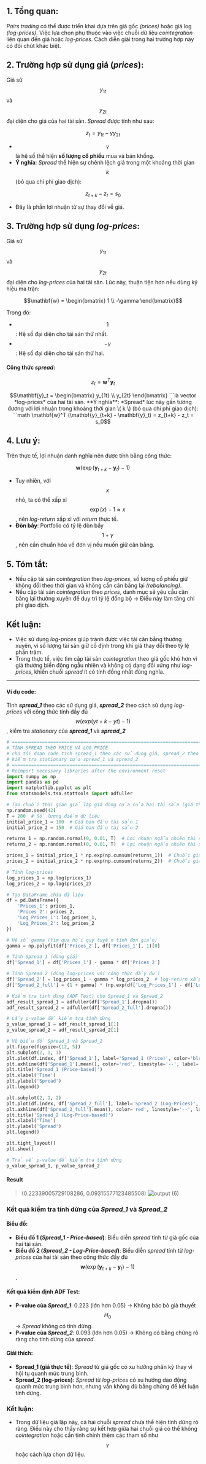 ## 1. Tổng quan:
*Pairs trading* có thể được triển khai dựa trên giá gốc *(prices)* hoặc giá log *(log-prices)*. Việc lựa chọn phụ thuộc vào việc chuỗi dữ liệu *cointegration* liên quan đến giá hoặc *log-prices*. Cách diễn giải trong hai trường hợp này có đôi chút khác biệt.

## 2. Trường hợp sử dụng giá (*prices*):
Giả sử $$y_{1t}$$ và $$y_{2t}$$ đại diện cho giá của hai tài sản. *Spread* được tính như sau:

$$z_t = y_{1t} - \gamma y_{2t}$$

- $$\gamma$$ là hệ số thể hiện **số lượng cổ phiếu** mua và bán khống.
- **Ý nghĩa**: *Spread* thể hiện sự chênh lệch giá trong một khoảng thời gian $$k$$ (bỏ qua chi phí giao dịch):

$$z_{t+k} - z_t = s_0$$

- Đây là phần lợi nhuận từ sự thay đổi về giá.

## 3. Trường hợp sử dụng *log-prices*:
Giả sử $$y_{1t}$$ và $$y_{2t}$$ đại diện cho *log-prices* của hai tài sản. Lúc này, thuận tiện hơn nếu dùng ký hiệu ma trận:

$$\mathbf{w} = \begin{bmatrix} 1 \\ -\gamma \end{bmatrix}$$
  
Trong đó:
- $$1$$: Hệ số đại diện cho tài sản thứ nhất.
- $$-\gamma$$: Hệ số đại diện cho tài sản thứ hai.

#### Công thức *spread*:
```math
z_t = \mathbf{w}^T \mathbf{y}_t
```
```math
\mathbf{y}_t = \begin{bmatrix} y_{1t} \\ y_{2t} \end{bmatrix}
```là vector *log-prices* của hai tài sản.

**Ý nghĩa**: *Spread* lúc này gần tương đương với lợi nhuận trong khoảng thời gian \( k \) (bỏ qua chi phí giao dịch):
```math
  \mathbf{w}^T (\mathbf{y}_{t+k} - \mathbf{y}_t) = z_{t+k} - z_t = s_0
```
## 4. Lưu ý:
Trên thực tế, lợi nhuận danh nghĩa nên được tính bằng công thức:

$$\mathbf{w} \left( \exp(\mathbf{y}_{t+k} - \mathbf{y}_t) - 1 \right)$$

  - Tuy nhiên, với $$x$$ nhỏ, ta có thể xấp xỉ $$\exp(x) - 1 \approx x$$, nên *log-return* xấp xỉ với *return* thực tế.
  - **Đòn bẩy**: Portfolio có tỷ lệ đòn bẩy $$1 + \gamma$$, nên cần chuẩn hóa về đơn vị nếu muốn giữ cân bằng.

## 5. Tóm tắt:
- Nếu cặp tài sản *cointegration* theo *log-prices*, số lượng cổ phiếu giữ không đổi theo thời gian và không cần cân bằng lại *(rebalancing)*.
- Nếu cặp tài sản *cointegration* theo *prices*, danh mục sẽ yêu cầu cân bằng lại thường xuyên để duy trì tỷ lệ đồng bộ → Điều này làm tăng chi phí giao dịch.

## Kết luận:
- Việc sử dụng *log-prices* giúp tránh được việc tái cân bằng thường xuyên, vì số lượng tài sản giữ cố định trong khi giá thay đổi theo tỷ lệ phần trăm.
- Trong thực tế, việc tìm cặp tài sản *cointegration* theo giá gốc khó hơn vì giá thường biến động ngẫu nhiên và không có dạng đối xứng như *log-prices*, khiến chuỗi *spread* ít có tính đồng nhất đúng nghĩa.
---
#### Ví dụ code: 
Tính ***spread_1*** theo các sử dụng giá, ***spread_2*** theo cách sử dụng *log-prices* với công thức tính đầy đủ $$w(exp(y t+k −y t)−1)$$, kiểm tra *stationary* của ***spread_1*** và ***spread_2***
```python
# ============================================================================================================================================
# TÍNH SPREAD THEO PRICE VÀ LOG_PRICE
# cho tôi đoạn code tính spread_1 theo các sử dụng giá, spread_2 theo cách sử dụng log-prices với công thức tính đầy đủ w(exp(y t+k −y t)−1), 
# kiểm tra stationary của spread_1 và spread_2
# ============================================================================================================================================
# Reimport necessary libraries after the environment reset
import numpy as np
import pandas as pd
import matplotlib.pyplot as plt
from statsmodels.tsa.stattools import adfuller

# Tạo chuỗi thời gian giả lập giá đóng cửa của hai tài sản (giá thực tế)
np.random.seed(42)
T = 200  # Số lượng điểm dữ liệu
initial_price_1 = 100  # Giá ban đầu tài sản 1
initial_price_2 = 150  # Giá ban đầu tài sản 2

returns_1 = np.random.normal(0, 0.01, T)  # Lợi nhuận ngẫu nhiên tài sản 1
returns_2 = np.random.normal(0, 0.01, T)  # Lợi nhuận ngẫu nhiên tài sản 2

prices_1 = initial_price_1 * np.exp(np.cumsum(returns_1))  # Chuỗi giá tài sản 1
prices_2 = initial_price_2 * np.exp(np.cumsum(returns_2))  # Chuỗi giá tài sản 2

# Tính log-prices
log_prices_1 = np.log(prices_1)
log_prices_2 = np.log(prices_2)

# Tạo DataFrame chứa dữ liệu
df = pd.DataFrame({
    'Prices_1': prices_1,
    'Prices_2': prices_2,
    'Log_Prices_1': log_prices_1,
    'Log_Prices_2': log_prices_2
})

# Hệ số gamma (tìm qua hồi quy tuyến tính đơn giản)
gamma = np.polyfit(df['Prices_2'], df['Prices_1'], 1)[0]

# Tính Spread_1 (dùng giá)
df['Spread_1'] = df['Prices_1'] - gamma * df['Prices_2']

# Tính Spread_2 (dùng log-prices với công thức đầy đủ)
df['Spread_2'] = log_prices_1 - gamma * log_prices_2  # log-return xấp xỉ
df['Spread_2_full'] = (1 + gamma) * (np.exp(df['Log_Prices_1'] - df['Log_Prices_2']) - 1)  # công thức đầy đủ

# Kiểm tra tính dừng (ADF Test) cho Spread_1 và Spread_2
adf_result_spread_1 = adfuller(df['Spread_1'].dropna())
adf_result_spread_2 = adfuller(df['Spread_2_full'].dropna())

# Lấy p-value để kiểm tra tính dừng
p_value_spread_1 = adf_result_spread_1[1]
p_value_spread_2 = adf_result_spread_2[1]

# Vẽ biểu đồ Spread_1 và Spread_2
plt.figure(figsize=(12, 5))
plt.subplot(2, 1, 1)
plt.plot(df.index, df['Spread_1'], label='Spread_1 (Price)', color='blue')
plt.axhline(df['Spread_1'].mean(), color='red', linestyle='--', label='Mean (Spread_1)')
plt.title('Spread_1 (Price-based)')
plt.xlabel('Time')
plt.ylabel('Spread')
plt.legend()

plt.subplot(2, 1, 2)
plt.plot(df.index, df['Spread_2_full'], label='Spread_2 (Log-Prices)', color='orange')
plt.axhline(df['Spread_2_full'].mean(), color='red', linestyle='--', label='Mean (Spread_2)')
plt.title('Spread_2 (Log-Price-based)')
plt.xlabel('Time')
plt.ylabel('Spread')
plt.legend()

plt.tight_layout()
plt.show()

# Trả về p-value để kiểm tra tính dừng
p_value_spread_1, p_value_spread_2
```
#### Result
>(0.22339005729108286, 0.09315577123485508)
>![output (6)](https://github.com/user-attachments/assets/d7aa1f2b-4d28-41f4-83fa-cb9ec07c5978)

### Kết quả kiểm tra tính dừng của *Spread_1* và *Spread_2*
#### Biểu đồ:
- **Biểu đồ 1 (*Spread_1 - Price-based*)**: Biểu diễn *spread* tính từ giá gốc của hai tài sản.
- **Biểu đồ 2 (*Spread_2 - Log-Price-based*)**: Biểu diễn *spread* tính từ *log-prices* của hai tài sản theo công thức đầy đủ $$\mathbf{w} \left( \exp(\mathbf{y}_{t+k} - \mathbf{y}_t) - 1 \right)$$.

#### Kết quả kiểm định ADF Test:
- **P-value của *Spread_1***: 0.223 (lớn hơn 0.05) → Không bác bỏ giả thuyết $$H_0$$ → *Spread* không có tính dừng.
- **P-value của *Spread_2***: 0.093 (lớn hơn 0.05) → Không có bằng chứng rõ ràng cho tính dừng của *spread*.

#### Giải thích:
- **Spread_1 (giá thực tế)**: *Spread* từ giá gốc có xu hướng phân kỳ thay vì hội tụ quanh mức trung bình.
- **Spread_2 (log-prices)**: *Spread* từ *log-prices* có xu hướng dao động quanh mức trung bình hơn, nhưng vẫn không đủ bằng chứng để kết luận tính dừng.

### Kết luận:
- Trong dữ liệu giả lập này, cả hai chuỗi *spread* chưa thể hiện tính dừng rõ ràng. Điều này cho thấy rằng sự kết hợp giữa hai chuỗi giá có thể không *cointegration* hoặc cần tinh chỉnh thêm các tham số như $$\gamma$$ hoặc cách lựa chọn dữ liệu.

  
